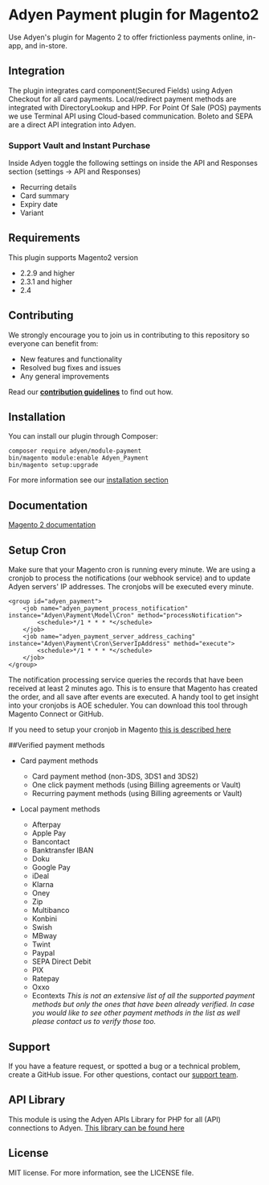 # Adyen Payment plugin for Magento2
Use Adyen's plugin for Magento 2 to offer frictionless payments online, in-app, and in-store.

## Integration
The plugin integrates card component(Secured Fields) using Adyen Checkout for all card payments. Local/redirect payment methods are integrated with DirectoryLookup and HPP. For Point Of Sale (POS) payments we use Terminal API using Cloud-based communication. Boleto and SEPA are a direct API integration into Adyen.

### Support Vault and Instant Purchase ###
Inside Adyen toggle the following settings on inside the API and Responses section (settings -> API and Responses)
* Recurring details
* Card summary
* Expiry date
* Variant

## Requirements
This plugin supports Magento2 version 
* 2.2.9 and higher
* 2.3.1 and higher
* 2.4 

## Contributing
We strongly encourage you to join us in contributing to this repository so everyone can benefit from:
* New features and functionality
* Resolved bug fixes and issues
* Any general improvements

Read our [**contribution guidelines**](CONTRIBUTING.md) to find out how.


## Installation
You can install our plugin through Composer:
```
composer require adyen/module-payment
bin/magento module:enable Adyen_Payment
bin/magento setup:upgrade
```
For more information see our [installation section](https://docs.adyen.com/developers/plugins/magento-2/set-up-the-plugin-in-magento?redirect#step1installtheplugin)

 ## Documentation
[Magento 2 documentation](https://docs.adyen.com/developers/plugins/magento-2)


## Setup Cron
Make sure that your Magento cron is running every minute. We are using a cronjob to process the notifications (our webhook service) and to update Adyen servers' IP addresses. The cronjobs will be executed every minute.

```
<group id="adyen_payment">
    <job name="adyen_payment_process_notification" instance="Adyen\Payment\Model\Cron" method="processNotification">
        <schedule>*/1 * * * *</schedule>
    </job>
    <job name="adyen_payment_server_address_caching" instance="Adyen\Payment\Cron\ServerIpAddress" method="execute">
        <schedule>*/1 * * * *</schedule>
    </job>
</group>
```

The notification processing service queries the records that have been received at least 2 minutes ago. This is to ensure that Magento has created the order, and all save after events are executed. A handy tool to get insight into your cronjobs is AOE scheduler. You can download this tool through Magento Connect or GitHub.

If you need to setup your cronjob in Magento <a href="http://devdocs.magento.com/guides/v2.0/config-guide/cli/config-cli-subcommands-cron.html" target="_blank">this is described here</a>

##Verified payment methods

 * Card payment methods
    * Card payment method (non-3DS, 3DS1 and 3DS2)
    * One click payment methods (using Billing agreements or Vault)
    * Recurring payment methods (using Billing agreements or Vault) 
   

* Local payment methods
   * Afterpay
   * Apple Pay
   * Bancontact
   * Banktransfer IBAN
   * Doku
   * Google Pay
   * iDeal
   * Klarna
   * Oney
   * Zip
   * Multibanco
   * Konbini
   * Swish
   * MBway
   * Twint
   * Paypal
   * SEPA Direct Debit
   * PIX
   * Ratepay
   * Oxxo
   * Econtexts
_This is not an extensive list of all the supported payment methods but only the ones that have been already verified. In case you would like to see other payment methods in the list as well please contact us to verify those too._
## Support
If you have a feature request, or spotted a bug or a technical problem, create a GitHub issue. For other questions, contact our [support team](https://support.adyen.com/hc/en-us/requests/new?ticket_form_id=360000705420).

## API Library
This module is using the Adyen APIs Library for PHP for all (API) connections to Adyen.
<a href="https://github.com/Adyen/adyen-php-api-library" target="_blank">This library can be found here</a>

## License
MIT license. For more information, see the LICENSE file.
